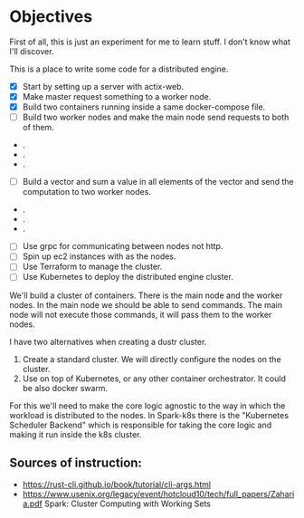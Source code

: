 
# Objectives

First of all, this is just an experiment for me to learn stuff.
I don't know what I'll discover.

This is a place to write some code for a distributed engine.

- [x] Start by setting up a server with actix-web.
- [x] Make master request something to a worker node.
- [x] Build two containers running inside a same docker-compose file.
- [ ] Build two worker nodes and make the main node send requests to both of them.
- .
- .
- .
- [ ] Build a vector and sum a value in all elements of the vector and send the computation to two worker nodes.
- .
- .
- .
- [ ] Use grpc for communicating between nodes not http.
- [ ] Spin up ec2 instances with as the nodes.
- [ ] Use Terraform to manage the cluster.
- [ ] Use Kubernetes to deploy the distributed engine cluster.

We'll build a cluster of containers.
There is the main node and the worker nodes.
In the main node we should be able to send commands.
The main node will not execute those commands, it will pass them to the worker nodes.

I have two alternatives when creating a dustr cluster.

1) Create a standard cluster. We will directly configure the nodes on the cluster.
2) Use on top of Kubernetes, or any other container orchestrator. It could be also docker swarm.

For this we'll need to make the core logic agnostic to the way in which the workload
is distributed to the nodes.
In Spark-k8s there is the "Kubernetes Scheduler Backend" which is responsible for
taking the core logic and making it run inside the k8s cluster.

## Sources of instruction:

- https://rust-cli.github.io/book/tutorial/cli-args.html
- https://www.usenix.org/legacy/event/hotcloud10/tech/full_papers/Zaharia.pdf   Spark: Cluster Computing with Working Sets
